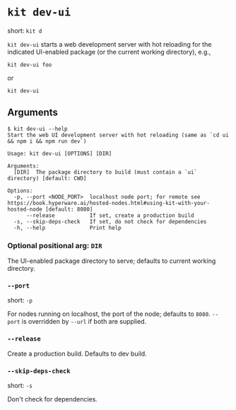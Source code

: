 # `kit dev-ui`

short: `kit d`

`kit dev-ui` starts a web development server with hot reloading for the indicated UI-enabled package (or the current working directory), e.g.,

```
kit dev-ui foo
```

or

```
kit dev-ui
```

## Arguments

```
$ kit dev-ui --help
Start the web UI development server with hot reloading (same as `cd ui && npm i && npm run dev`)

Usage: kit dev-ui [OPTIONS] [DIR]

Arguments:
  [DIR]  The package directory to build (must contain a `ui` directory) [default: CWD]

Options:
  -p, --port <NODE_PORT>  localhost node port; for remote see https://book.hyperware.ai/hosted-nodes.html#using-kit-with-your-hosted-node [default: 8080]
      --release           If set, create a production build
  -s, --skip-deps-check   If set, do not check for dependencies
  -h, --help              Print help
```

### Optional positional arg: `DIR`

The UI-enabled package directory to serve; defaults to current working directory.

### `--port`

short: `-p`

For nodes running on localhost, the port of the node; defaults to `8080`.
`--port` is overridden by `--url` if both are supplied.

### `--release`

Create a production build.
Defaults to dev build.

### `--skip-deps-check`

short: `-s`

Don't check for dependencies.
